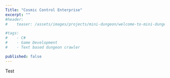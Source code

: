 ```yaml
---
Title: "Cosmic Control Enterprise"
excerpt: ""
#header:
#    teaser: /assets/images/projects/mini-dungeon/welcome-to-mini-dungeon.png

#tags:
#    - C#
#    - Game Development
#    - Text based dungeon crawler

published: false
---
```

Test
